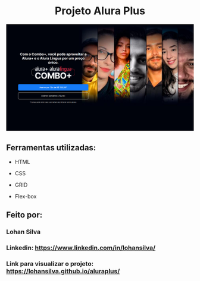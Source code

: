 <h1 align="center">Projeto Alura Plus</h1>

![image](img/foto-projeto.png)

## Ferramentas utilizadas:

* HTML

* CSS

* GRID

* Flex-box

## Feito por:

### Lohan Silva

### Linkedin: https://www.linkedin.com/in/lohansilva/

### Link para visualizar o projeto: https://lohansilva.github.io/aluraplus/

